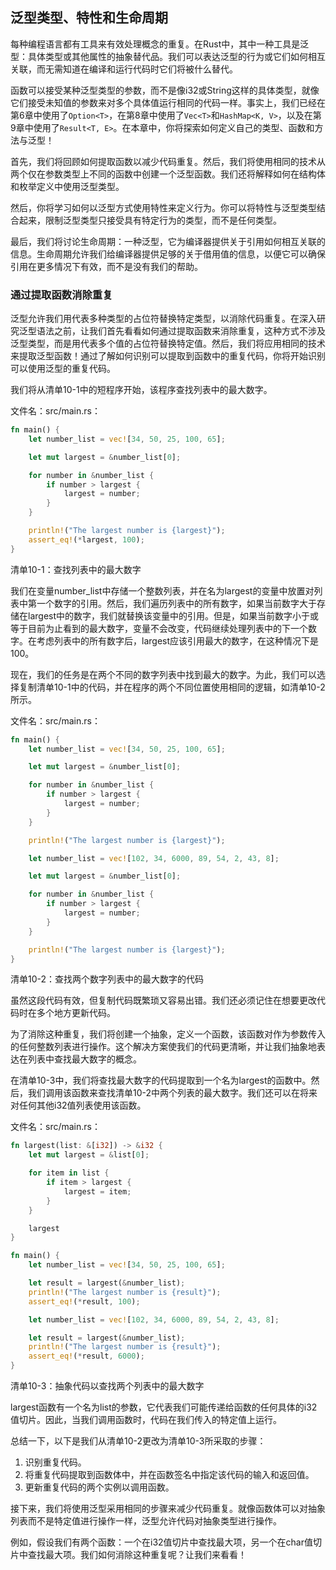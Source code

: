 ## 泛型类型、特性和生命周期

每种编程语言都有工具来有效处理概念的重复。在Rust中，其中一种工具是泛型：具体类型或其他属性的抽象替代品。我们可以表达泛型的行为或它们如何相互关联，而无需知道在编译和运行代码时它们将被什么替代。

函数可以接受某种泛型类型的参数，而不是像i32或String这样的具体类型，就像它们接受未知值的参数来对多个具体值运行相同的代码一样。事实上，我们已经在第6章中使用了`Option<T>`，在第8章中使用了`Vec<T>`和`HashMap<K, V>`，以及在第9章中使用了`Result<T, E>`。在本章中，你将探索如何定义自己的类型、函数和方法与泛型！

首先，我们将回顾如何提取函数以减少代码重复。然后，我们将使用相同的技术从两个仅在参数类型上不同的函数中创建一个泛型函数。我们还将解释如何在结构体和枚举定义中使用泛型类型。

然后，你将学习如何以泛型方式使用特性来定义行为。你可以将特性与泛型类型结合起来，限制泛型类型只接受具有特定行为的类型，而不是任何类型。

最后，我们将讨论生命周期：一种泛型，它为编译器提供关于引用如何相互关联的信息。生命周期允许我们给编译器提供足够的关于借用值的信息，以便它可以确保引用在更多情况下有效，而不是没有我们的帮助。

### 通过提取函数消除重复

泛型允许我们用代表多种类型的占位符替换特定类型，以消除代码重复。在深入研究泛型语法之前，让我们首先看看如何通过提取函数来消除重复，这种方式不涉及泛型类型，而是用代表多个值的占位符替换特定值。然后，我们将应用相同的技术来提取泛型函数！通过了解如何识别可以提取到函数中的重复代码，你将开始识别可以使用泛型的重复代码。

我们将从清单10-1中的短程序开始，该程序查找列表中的最大数字。

文件名：src/main.rs：

```rust
fn main() {
    let number_list = vec![34, 50, 25, 100, 65];

    let mut largest = &number_list[0];

    for number in &number_list {
        if number > largest {
            largest = number;
        }
    }

    println!("The largest number is {largest}");
    assert_eq!(*largest, 100);
}
```

清单10-1：查找列表中的最大数字

我们在变量number_list中存储一个整数列表，并在名为largest的变量中放置对列表中第一个数字的引用。然后，我们遍历列表中的所有数字，如果当前数字大于存储在largest中的数字，我们就替换该变量中的引用。但是，如果当前数字小于或等于目前为止看到的最大数字，变量不会改变，代码继续处理列表中的下一个数字。在考虑列表中的所有数字后，largest应该引用最大的数字，在这种情况下是100。

现在，我们的任务是在两个不同的数字列表中找到最大的数字。为此，我们可以选择复制清单10-1中的代码，并在程序的两个不同位置使用相同的逻辑，如清单10-2所示。

文件名：src/main.rs：

```rust
fn main() {
    let number_list = vec![34, 50, 25, 100, 65];

    let mut largest = &number_list[0];

    for number in &number_list {
        if number > largest {
            largest = number;
        }
    }

    println!("The largest number is {largest}");

    let number_list = vec![102, 34, 6000, 89, 54, 2, 43, 8];

    let mut largest = &number_list[0];

    for number in &number_list {
        if number > largest {
            largest = number;
        }
    }

    println!("The largest number is {largest}");
}
```

清单10-2：查找两个数字列表中的最大数字的代码

虽然这段代码有效，但复制代码既繁琐又容易出错。我们还必须记住在想要更改代码时在多个地方更新代码。

为了消除这种重复，我们将创建一个抽象，定义一个函数，该函数对作为参数传入的任何整数列表进行操作。这个解决方案使我们的代码更清晰，并让我们抽象地表达在列表中查找最大数字的概念。

在清单10-3中，我们将查找最大数字的代码提取到一个名为largest的函数中。然后，我们调用该函数来查找清单10-2中两个列表的最大数字。我们还可以在将来对任何其他i32值列表使用该函数。

文件名：src/main.rs：

```rust
fn largest(list: &[i32]) -> &i32 {
    let mut largest = &list[0];

    for item in list {
        if item > largest {
            largest = item;
        }
    }

    largest
}

fn main() {
    let number_list = vec![34, 50, 25, 100, 65];

    let result = largest(&number_list);
    println!("The largest number is {result}");
    assert_eq!(*result, 100);

    let number_list = vec![102, 34, 6000, 89, 54, 2, 43, 8];

    let result = largest(&number_list);
    println!("The largest number is {result}");
    assert_eq!(*result, 6000);
}
```

清单10-3：抽象代码以查找两个列表中的最大数字

largest函数有一个名为list的参数，它代表我们可能传递给函数的任何具体的i32值切片。因此，当我们调用函数时，代码在我们传入的特定值上运行。

总结一下，以下是我们从清单10-2更改为清单10-3所采取的步骤：

1. 识别重复代码。
2. 将重复代码提取到函数体中，并在函数签名中指定该代码的输入和返回值。
3. 更新重复代码的两个实例以调用函数。

接下来，我们将使用泛型采用相同的步骤来减少代码重复。就像函数体可以对抽象列表而不是特定值进行操作一样，泛型允许代码对抽象类型进行操作。

例如，假设我们有两个函数：一个在i32值切片中查找最大项，另一个在char值切片中查找最大项。我们如何消除这种重复呢？让我们来看看！

